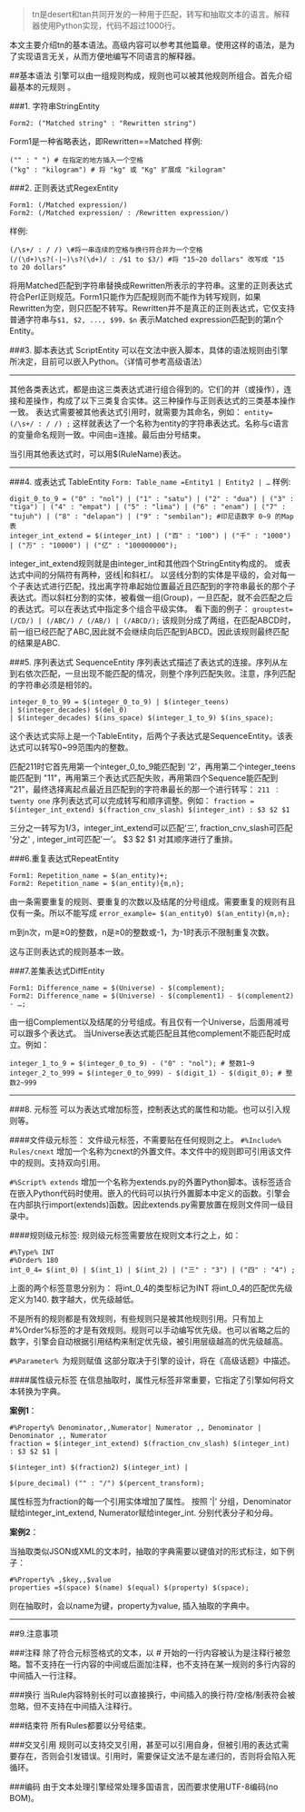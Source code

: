 > tn是desert和tan共同开发的一种用于匹配，转写和抽取文本的语言。解释器使用Python实现，代码不超过1000行。

本文主要介绍tn的基本语法。高级内容可以参考其他篇章。使用这样的语法，是为了实现语言无关，从而方便地编写不同语言的解释器。

##基本语法
引擎可以由一组规则构成，规则也可以被其他规则所组合。首先介绍最基本的元规则 。 

###1. 字符串StringEntity
```Form1: ("Matched string")
Form2: ("Matched string" : "Rewritten string")
```
Form1是一种省略表达，即Rewritten==Matched
样例:
```("0" : "零") # 将 "0" 转写成 "零"
("" : " ") # 在指定的地方插入一个空格
("kg" : "kilogram") # 将 "kg" 或 "Kg" 扩展成 "kilogram" 
```
###2. 正则表达式RegexEntity
```
Form1: (/Matched expression/)
Form2: (/Matched expression/ : /Rewritten expression/)
```

样例:
```
(/\s+/ : / /) \#将一串连续的空格与换行符合并为一个空格
(/(\d+)\s?(-|~)\s?(\d+)/ : /$1 to $3/) #将 "15~20 dollars" 改写成 "15 to 20 dollars"
```

将用Matched匹配到字符串替换成Rewritten所表示的字符串。这里的正则表达式符合Perl正则规范。Form1只能作为匹配规则而不能作为转写规则，如果Rewritten为空，则只匹配不转写。Rewritten并不是真正的正则表达式，它仅支持普通字符串与`$1, $2, ..., $99，$n` 表示Matched expression匹配到的第n个Entity。 

###3. 脚本表达式 ScriptEntity
可以在文法中嵌入脚本，具体的语法规则由引擎所决定，目前可以嵌入Python。（详情可参考高级语法） 

-------
其他各类表达式，都是由这三类表达式进行组合得到的。它们的并（或操作），连接和差操作，构成了以下三类复合实体。这三种操作与正则表达式的三类基本操作一致。
表达式需要被其他表达式引用时，就需要为其命名，例如：
`entity= (/\s+/ : / /) ;`
这样就表达了一个名称为entity的字符串表达式。名称与c语言的变量命名规则一致。中间由=连接。最后由分号结束。

当引用其他表达式时，可以用$(RuleName)表达。


--------------------------------------------------------------------------------

###4. 或表达式 TableEntity
`Form: Table_name =Entity1 | Entity2 | …`
样例:
```
digit_0_to_9 = ("0" : "nol") | ("1" : "satu") | ("2" : "dua") | ("3" : "tiga") | ("4" : "empat") | ("5" : "lima") | ("6" : "enam") | ("7" : "tujuh") | ("8" : "delapan") | ("9" : "sembilan"); #印尼语数字 0~9 的Map 表
integer_int_extend = $(integer_int) | ("百" : "100") | ("千" : "1000") | ("万" : "10000") | ("亿" : "100000000");
```

integer_int_extend规则就是由integer_int和其他四个StringEntity构成的。
或表达式中间的分隔符有两种，竖线|和斜杠/。 以竖线分割的实体是平级的，会对每一个子表达式进行匹配，找出离字符串起始位置最近且匹配到的字符串最长的那个子表达式。而以斜杠分割的实体，被看做一组(Group)，一旦匹配，就不会匹配之后的表达式。可以在表达式中指定多个组合平级实体。
看下面的例子：
`grouptest= (/CD/) | (/ABC/) / (/AB/) | (/ABCD/);`
该规则分成了两组，在匹配ABCD时，前一组已经匹配了ABC,因此就不会继续向后匹配到ABCD。因此该规则最终匹配的结果是ABC. 

###5. 序列表达式 SequenceEntity
序列表达式描述了表达式的连接。序列从左到右依次匹配，一旦出现不能匹配的情况，则整个序列匹配失败。注意，序列匹配的字符串必须是相邻的。

```
integer_0_to_99 = $(integer_0_to_9) | $(integer_teens)
| $(integer_decades) $(del_0)
| $(integer_decades) $(ins_space) $(integer_1_to_9) $(ins_space);
```

这个表达式实际上是一个TableEntity，后两个子表达式是SequenceEntity。该表达式可以转写0~99范围内的整数。

匹配211时它首先用第一个integer_0_to_9能匹配到 '2'，再用第二个integer_teens能匹配到 "11"，再用第三个表达式匹配失败，再用第四个Sequence能匹配到 "21"，最终选择离起点最近且匹配到的字符串最长的那一个进行转写：
`211 ：twenty one`
序列表达式可以完成转写和顺序调整。例如：
`fraction = $(integer_int_extend) $(fraction_cnv_slash) $(integer_int) : $3 $2 $1 `

三分之一转写为1/3，integer_int_extend可以匹配‘三’, fraction_cnv_slash可匹配 '分之' , integer_int可匹配'一'。 $3 $2 $1 对其顺序进行了重排。

###6.重复表达式RepeatEntity
```
Form1: Repetition_name = $(an_entity)+;
Form2: Repetition_name = $(an_entity){m,n};
```
由一条需要重复的规则、要重复的次数以及结尾的分号组成。需要重复的规则有且仅有一条。所以不能写成
`error_example= $(an_entity0) $(an_entity){m,n}; `

m到n次，m是≥0的整数，n是≥0的整数或-1，为-1时表示不限制重复次数。 

这与正则表达式的规则基本一致。 

 
###7.差集表达式DiffEntity
```
Form1: Difference_name = $(Universe) - $(complement);
Form2: Difference_name = $(Universe) - $(complement1) - $(complement2) - …; 
```
由一组Complement以及结尾的分号组成。有且仅有一个Universe，后面用减号可以跟多个表达式。
当Universe表达式能匹配且其他complement不能匹配时成立。例如：
```
integer_1_to_9 = $(integer_0_to_9) - ("0" : "nol"); # 整数1~9
integer_2_to_999 = $(integer_0_to_999) - $(digit_1) - $(digit_0); # 整数2~999 
```

--------------------------------------------------------------------------------

###8. 元标签
可以为表达式增加标签，控制表达式的属性和功能。也可以引入规则等。 

####文件级元标签：
文件级元标签，不需要贴在任何规则之上。
`#%Include% Rules/cnext`
增加一个名称为cnext的外置文件。本文件中的规则即可引用该文件中的规则。支持双向引用。 

`#%Script% extends`
增加一个名称为extends.py的外置Python脚本。该标签适合在嵌入Python代码时使用。嵌入的代码可以执行外置脚本中定义的函数。引擎会在内部执行import(extends)函数。因此extends.py需要放置在规则文件同一级目录中。

####规则级元标签:
规则级元标签需要放在规则文本行之上，如：
```
#%Type% INT
#%Order% 180
int_0_4= $(int_0) | $(int_1) | $(int_2) | ("三" : "3") | ("四" : "4") ;
```
上面的两个标签意思分别为：
将int_0_4的类型标记为INT
将int_0_4的匹配优先级定义为140. 数字越大，优先级越低。 

不是所有的规则都是有效规则，有些规则只是被其他规则引用。只有加上#%Order%标签的才是有效规则。规则可以手动编写优先级。也可以省略之后的数字，引擎会自动根据引用结构来制定优先级，被引用层级越高的优先级越高。 

`#%Parameter% `为规则赋值
这部分取决于引擎的设计，将在《高级话题》中描述。 

####属性级元标签
在信息抽取时，属性元标签非常重要，它指定了引擎如何将文本转换为字典。

**案例1**：
```
#%Property% Denominator,,Numerator| Numerator ,, Denominator | Denominator ,, Numerator
fraction = $(integer_int_extend) $(fraction_cnv_slash) $(integer_int) : $3 $2 $1 |

$(integer_int) $(fraction2) $(integer_int) |

$(pure_decimal) ("" : "/") $(percent_transform);
```
属性标签为fraction的每一个引用实体增加了属性。 按照 '|' 分组，Denominator赋给integer_int_extend, Numerator赋给integer_int. 分别代表分子和分母。

**案例2**：

当抽取类似JSON或XML的文本时，抽取的字典需要以键值对的形式标注，如下例子： 
```
#%Property% ,$key,,$value
properties =$(space) $(name) $(equal) $(property) $(space);
```
则在抽取时，会以name为键，property为value, 插入抽取的字典中。 


--------------------------------------------------------------------------------

##9.注意事项

###注释
除了符合元标签格式的文本，以 # 开始的一行内容被认为是注释行被忽略。暂不支持在一行内容的中间或后面加注释，也不支持在某一规则的多行内容的中间插入一行注释。 

###换行
当Rule内容特别长时可以直接换行，中间插入的换行符/空格/制表符会被忽略，但不支持在中间插入注释行。 

###结束符
所有Rules都要以分号结束。 

###交叉引用
规则可以支持交叉引用，甚至可以引用自身，但被引用的表达式需要存在，否则会引发错误。引用时，需要保证文法不是左递归的，否则将会陷入死循环。 

###编码
由于文本处理引擎经常处理多国语言，因而要求使用UTF-8编码(no BOM)。